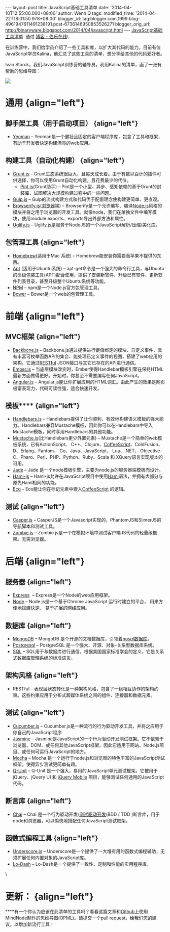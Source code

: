 --- layout: post title: JavaScript基础工具清单 date:
'2014-04-10T12:55:00.000+08:00' author: Wenh Q tags: modified\_time:
'2014-04-22T18:01:50.978+08:00' blogger\_id:
tag:blogger.com,1999:blog-4961947611491238191.post-6736146950853526271
blogger\_orig\_url:
http://binaryware.blogspot.com/2014/04/javascript.html ---
[JavaScript基础工具清单](http://blog.jobbole.com/64771/)  通过 [博客 -
伯乐在线](http://blog.jobbole.com/)\

在训练营中，我们给学员介绍了一些工具和库，以扩大其代码的能力。目前有位JavaScript学员Kalina，他汇总了这些工具的清单，想分享给其他的代码爱好者。

Ivan
Storck，我们JavaScript训练营的辅导员，利用Kalina的清单，画了一张有帮助的思维导图：

![](http://ww3.sinaimg.cn/large/63918611gw1ef9tv36yxpj20xc0o5jst.jpg)

**通用** {align="left"}
========

脚手架工具（用于启动项目） {align="left"}
--------------------------

-   [Yeoman](http://yeoman.io/) – Yeoman是一个健壮且固定的客户端程序库，包含了工具和框架，有助于开发者快速构建漂亮的web应用。

构建工具（自动化构建） {align="left"}
----------------------

-   [Grunt.js](http://gruntjs.com/) – Grunt生态系统很巨大，且每天成长着。由于有数以百计的插件可供选择，你可以使用Grunt自动化构建，且花费最少的代价。
    -   [Pint.js](http://www.pintjs.com/)(Grunt助手)
        – Pint是一个小型、异步、感知依赖的基于Grunt的封装库，试图解决大规模构建过程中的一些问题。
-   [Gulp.js](http://gulpjs.com/) – Gulp的流式构建方式和代码优于配置理念使构建更简单、更直观。
-   [Browserify.js](http://browserify.org/)([浏览器](http://blog.jobbole.com/12749/ "现代浏览器的工作原理")端)
    – Browserify是一个允许编写、编译[Node.js](http://blog.jobbole.com/1254/ "Node.js 究竟是什么？")风格的模块并将之用于浏览器的开发工具。就像node，我们在单独文件中编写模块，使用module.exports、exports导出外部方法和属性。
-   [Uglify.js](http://marijnhaverbeke.nl//uglifyjs) – Uglify.js是服务于NodeJS的一个JavaScript解析/压缩/美化库。

包管理工具 {align="left"}
----------

-   [Homebrew](http://brew.sh/)(适用于Mac 系统)
    – Homebrew能安装你需要而苹果不提供的东西。
-   [Apt](https://help.ubuntu.com/12.04/serverguide/apt-get.html) (适用于Ubuntu系统)
    – apt-get命令是一个强大的命令行工具，与Ubuntu的高级包装工具(APT)配合使用，提供了安装新软件、升级已有软件、更新软件列表目录，甚至升级整个Ubuntu系统等功能。
-   [NPM](https://www.npmjs.org/) – npm是一个Node.js官方包管理工具。
-   [Bower](http://bower.io/) – Bower是一个web的包管理工具。

**前端** {align="left"}
========

MVC框架 {align="left"}
-------

-   [Backbone.js](http://backbonejs.org/) –
    Backbone.js通过提供进行键值绑定的模块、自定义事件、具有丰富可枚举函数API的集合、能处理已定义事件的视图，搭建了web应用的架构。它通过[RESTful](http://blog.jobbole.com/41233/ "RESTful API 设计最佳实践") JSON接口与其它已存在的API进行通信。
-   [Ember.js](http://emberjs.com/) –
    当底层模块改变时，Ember使得Handlebar模板引擎在保持HTML最新方面做得更好。开始时，你甚至不需要编写任何JavaScript。
-   [Angular.js](http://angularjs.org/) – Angular.js能让你扩展应用的HTML词汇。由此产生的效果是网页极富表现力，代码可读性强，适合快速开发。

模板**** {align="left"}
--------

-   [Handlebars.js](http://handlebarsjs.com/) –
    Handlebars提供了让你顺利、有效地构建语义模板的强大能力。Handlebars兼容Mustache模板，因此你可以在Handlebars中导入Mustache模板，同时享用Handlebars的其他功能。
-   [Mustache.js](http://mustache.github.io/)(比Handlebars更少外置元素)
    – Mustache是一个简单的web模板系统，已有ActionScript、
    C++、Clojure、[CoffeeScript](http://blog.jobbole.com/29190 "初步了解 CoffeeScript")、ColdFusion、D、Erlang、Fantom、
    Go、Java、JavaScript、 Lua、.NET、
    Objective-C、Pharo、Perl、PHP、Python、Ruby、Scala 和
    XQuery语言实现版本的可用。
-   [Jade](http://jade-lang.com/) – Jade
    是一个node模板引擎，主要为node.js的服务器端模板而设计。
-   [Haml-js](https://github.com/creationix/haml-js) –
    Haml-js允许在JavaScript项目中使用[Haml](http://haml.info/)语法，并拥有大部分与原先Haml相同的功能。
-   [Eco](https://github.com/sstephenson/eco) –
    Eco能让你在标记元素中嵌入[CoffeeScript](http://coffeescript.org/) 的逻辑。

测试 {align="left"}
----

-   [Casper.js](http://casperjs.org/) –
    CasperJS是一个Javascript实现的，PhantomJS和SlimerJS的导航脚本和测试工具。
-   [Zombie.js](http://zombie.labnotes.org/) –
    Zombie.js是一个在模拟环境中测试客户端JS代码的轻量级框架。无需浏览器。

**后端** {align="left"}
========

服务器 {align="left"}
------

-   [Express](http://expressjs.com/)  – Express是一个Node的web应用框架。
-   [Node](http://nodejs.org/) – Node.js是一个基于Chrome JavaScript
    运行时建立的平台， 用来方便地搭建快速、 易于扩展的网络应用。

数据库 {align="left"}
------

-   [MongoDB](https://www.mongodb.org/) – MongoDB
    是个开源的文档数据库，引领着[nosql数据库](http://blog.jobbole.com/1344/ "8种Nosql数据库系统对比")。
-   [Postgresql](http://www.postgresql.org/) – PostgreSQL
    是一个强大、开源、对象-关系型数据库系统。
-   [SQL](http://www.sqlcourse.com/intro.html) –
    SQL用于与数据库进行通信。根据美国国家标准学会的定义，它是关系式数据库管理系统的标准语言。

架构风格 {align="left"}
--------

-   RESTful
    – 表现层状态转化是一种架构风格，包含了一组相互协作的架构约束。这些约束应用于分布式超媒体系统之间的组件、连接器和数据元素。

测试 {align="left"}
----

-   [Cucumber.js](https://github.com/cucumber/cucumber-js) – Cucumber.js是一种流行的行为驱动开发工具，并将之应用于你自己的JavaScript程序
-   [Jasmine](http://jasmine.github.io/) –
    Jasmine是JavaScript的一个行为驱动开发测试框架。它不依赖于浏览器、DOM、或任何其他JavaScript框架。因此它适用于网站、Node.js项目、或任何可运行JavaScript的地方。
-   [Mocha](http://visionmedia.github.io/mocha/) – Mocha
    是一个运行于node.js和浏览器的特色丰富的JavaScript测试框架，使得异步测试更简单有趣。
-   [Q-Unit](https://qunitjs.com/) – Q-Unit
    是一个强大，易用的JavaScript单元测试框架。它被用于jQuery、jQuery UI
    和 [jQuery
    Mobile](http://blog.jobbole.com/30216/ "用jQuery Mobile做HTML5移动应用的三个优缺点") 项目，能够测试任何通用的JavaScript代码。

断言库 {align="left"}
------

-   [Chai](http://chaijs.com/) – Chai
    是一个行为驱动开发/[测试驱动开发](http://www.amazon.cn/dp/B0011AP332/?tag=vastwork-23 "测试驱动开发")(BDD
    / TDD
    )断言库，用于node和浏览器，可以愉快地搭配任何JavaScript测试框架。

函数式编程工具 {align="left"}
--------------

-   [Underscore.js](http://underscorejs.org/) –
    Underscore是一个提供了一大堆有用的函数式编程辅助，无须扩展任何内置对象的JavaScript库。
-   [Lo-Dash](http://lodash.com/) –
    Lo-Dash是一个提供了一致性、定制和性能的实用程序库。

\

**更新：** {align="left"}
==========

****有一个你认为应该在此清单的工具吗？看看这篇文章和[Github](https://github.com/codefellows/jstools)上使用MindNode制作的思维导图(OPML)。请提交一个pull
request，给我们您的建议，以增加新流行工具！
